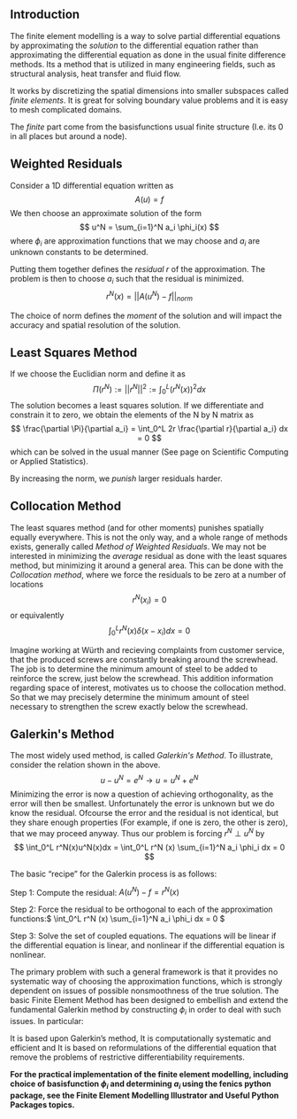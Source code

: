 
## __Introduction__
The finite element modelling is a way to solve partial differential equations by approximating the *solution* to the differential equation rather than approximating the differential equation as done in the usual finite difference methods.
Its a method that is utilized in many engineering fields, such as structural analysis, heat transfer and fluid flow.

It works by discretizing the spatial dimensions into smaller subspaces called *finite elements*.
It is great for solving boundary value problems and it is easy to mesh complicated domains.

The *finite* part come from the basisfunctions usual finite structure (I.e. its 0 in all places but around a node).

## __Weighted Residuals__
Consider a 1D differential equation written as
$$
A(u)=f
$$
We then choose an approximate solution of the form
$$
u^N = \sum_{i=1}^N a_i \phi_i(x)
$$
where $\phi_i$ are approximation functions that we may choose and $a_i$ are unknown constants to be determined. 

Putting them together defines the *residual* $r$ of the approximation. The problem is then to choose $a_i$ such that the residual is minimized.
$$
r^N(x)=||A(u^N)-f||_{norm}
$$

The choice of norm defines the *moment* of the solution and will impact the accuracy and spatial resolution of the solution.

## __Least Squares Method__
If we choose the Euclidian norm and define it as
$$
\Pi (r^N) := ||r^N||^2 := \int_0^L (r^N(x))^2 dx
$$
The solution becomes a least squares solution. If we differentiate and constrain it to zero, we obtain the elements of the N by N matrix as
$$
\frac{\partial \Pi}{\partial a_i} = \int_0^L 2r \frac{\partial r}{\partial a_i} dx = 0
$$
which can be solved in the usual manner (See page on Scientific Computing or Applied Statistics).

By increasing the norm, we *punish* larger residuals harder. 

## __Collocation Method__
The least squares method (and for other moments) punishes spatially equally everywhere. This is not the only way, and a whole range of methods exists, generally called *Method of Weighted Residuals*.
We may not be interested in minimizing the *average* residual as done with the least squares method, but minimizing it around a general area. This can be done with the *Collocation method*, where we force the residuals to be zero at a number of locations
$$
r^N(x_i)=0
$$
or equivalently
$$
\int_0^L r^N(x) \delta (x-x_i)dx=0
$$

Imagine working at Würth and recieving complaints from customer service, that the produced screws are constantly breaking around the screwhead.
The job is to determine the minimum amount of steel to be added to reinforce the screw, just below the screwhead. This addition information regarding space of interest, motivates us to choose the collocation method. 
So that we may precisely determine the minimum amount of steel necessary to strengthen the screw exactly below the screwhead.

## __Galerkin's Method__
The most widely used method, is called *Galerkin\'s Method*. To illustrate, consider the relation shown in the above.
$$
u-u^N=e^N \rightarrow u=u^N + e^N
$$
Minimizing the error is now a question of achieving orthogonality, as the error will then be smallest. Unfortunately the error is unknown but we do know the residual. Ofcourse the error and the residual is not identical, but they share enough properties (For example, if one is zero, the other is zero), that we may proceed anyway.
Thus our problem is forcing $r^N \perp u^N$ by
$$
\int_0^L r^N(x)u^N(x)dx = \int_0^L r^N (x) \sum_{i=1}^N a_i \phi_i dx = 0
$$

The basic “recipe” for the Galerkin process is as follows:

Step 1: Compute the residual: $A(u^N)-f=r^N(x)$

Step 2: Force the residual to be orthogonal to each of the approximation functions:$ \int_0^L r^N (x) \sum_{i=1}^N a_i \phi_i dx = 0
$

Step 3: Solve the set of coupled equations. The equations will be linear if the
differential equation is linear, and nonlinear if the differential equation is nonlinear.

The primary problem with such a general framework is that it provides no systematic
way of choosing the approximation functions, which is strongly dependent on issues
of possible nonsmoothness of the true solution. The basic Finite Element Method
has been designed to embellish and extend the fundamental Galerkin method by
constructing $\phi_i$ in order to deal with such issues. In particular:

It is based upon Galerkin’s method, It is computationally systematic and efficient and 
It is based on reformulations of the differential equation that remove the problems
of restrictive differentiability requirements.

**For the practical implementation of the finite element modelling, including choice of basisfunction $\phi_i$ and determining $a_i$ using the fenics python package, see the Finite Element Modelling Illustrator and Useful Python Packages topics.**